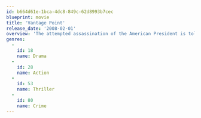 ```yaml
---
id: b664d61e-1bca-4dc8-849c-62d8993b7cec
blueprint: movie
title: 'Vantage Point'
release_date: '2008-02-01'
overview: 'The attempted assassination of the American President is told and re-told from several different perspectives.'
genres:
  -
    id: 18
    name: Drama
  -
    id: 28
    name: Action
  -
    id: 53
    name: Thriller
  -
    id: 80
    name: Crime
---
```

